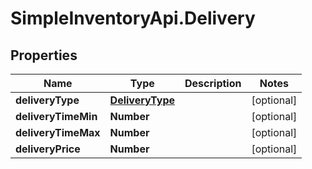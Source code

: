 # SimpleInventoryApi.Delivery

## Properties
Name | Type | Description | Notes
------------ | ------------- | ------------- | -------------
**deliveryType** | [**DeliveryType**](DeliveryType.md) |  | [optional] 
**deliveryTimeMin** | **Number** |  | [optional] 
**deliveryTimeMax** | **Number** |  | [optional] 
**deliveryPrice** | **Number** |  | [optional] 
